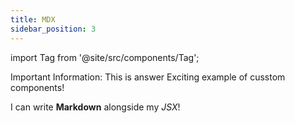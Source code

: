 ```yaml
---
title: MDX
sidebar_position: 3
---
```


import Tag from '@site/src/components/Tag';

<Tag color="#FF5733">Important</Tag> Information: This is answer <Tag color="#3399FF">Exciting</Tag> example of cusstom components!

I can write **Markdown** alongside my _JSX_!